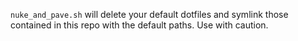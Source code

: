 `nuke_and_pave.sh` will delete your default dotfiles and symlink those contained in this repo with the default paths.
Use with caution.
